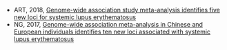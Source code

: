 * ART, 2018, [Genome-wide association study meta-analysis identifies five new loci for systemic lupus erythematosus](https://arthritis-research.biomedcentral.com/articles/10.1186/s13075-018-1604-1)
* NG, 2017, [Genome-wide association meta-analysis in Chinese and European individuals identifies ten new loci associated with systemic lupus erythematosus](https://www.nature.com/articles/ng.3603)
